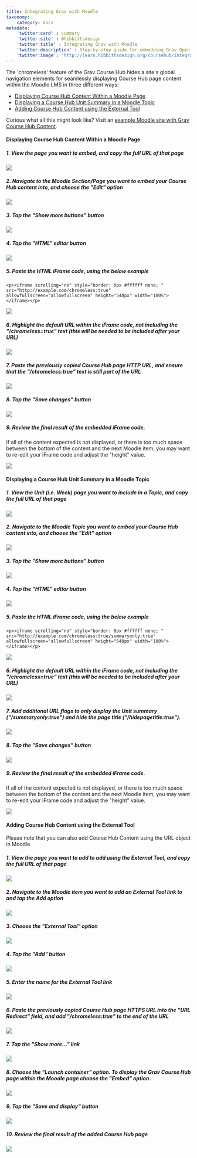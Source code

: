 ```yaml
---
title: Integrating Grav with Moodle
taxonomy:
    category: docs
metadata:
    'twitter:card' : summary
    'twitter:site' : @hibbittsdesign
    'twitter:title' : Integrating Grav with Moodle
    'twitter:description' : Step-by-step guide for embedding Grav Open Course Hub pages within Moodle.
    'twitter:image': 'http://learn.hibbittsdesign.org/coursehub/integrating-grav-with-moodle/grav-with-moodle.png'
---
```


The 'chromeless' feature of the Grav Course Hub hides a site's global navigation elements for seamlessly displaying Course Hub page content within the Moodle LMS in three different ways:

* [Displaying Course Hub Content Within a Moodle Page](#displaying-course-hub-content-within-a-moodle-page)
* [Displaying a Course Hub Unit Summary in a Moodle Topic](#displaying-a-course-hub-unit-summary-in-a-moodle-topic)
* [Adding Course Hub Content using the External Tool](#adding-course-hub-content-using-the-external-tool)

Curious what all this might look like? Visit an <a href="http://paulhibbitts.net/moodle/course/view.php?id=2">example Moodle site with Grav Course Hub Content</a>.

#### Displaying Course Hub Content Within a Moodle Page

##### 1. View the page you want to embed, and copy the full URL of that page

![](../../images/displaying-course-hub-content-within-a-moodle-page/view-the-page-you-want-to-embed--and-copy-the-full-url-of-that-page.png)

##### 2. Navigate to the Moodle Section/Page you want to embed your Course Hub content into, and choose the "Edit" option

![](../../images/displaying-course-hub-content-within-a-moodle-page/navigate-to-the-moodle-section-page-you-want-to-embed-your-course-hub-content-into--and-choose-the--.png)

##### 3. Tap the "Show more buttons" button

![](../../images/displaying-course-hub-content-within-a-moodle-page/tap-the--show-more-buttons--button.png)

##### 4. Tap the "HTML" editor button

![](../../images/displaying-course-hub-content-within-a-moodle-page/tap-the--html--editor-button.png)

##### 5. Paste the HTML iFrame code, using the below example

```
<p><iframe scrolling="no" style="border: 0px #ffffff none; " src="http://example.com/chromeless:true" allowfullscreen="allowfullscreen" height="540px" width="100%"></iframe></p>
```

![](../../images/displaying-course-hub-content-within-a-moodle-page/paste-the-html-iframe-code--using-the-below-example.png)

##### 6. Highlight the default URL within the iFrame code, not including the "/chromeless=true" text (this will be needed to be included after your URL)

![](../../images/displaying-course-hub-content-within-a-moodle-page/highlight-the-default-url-within-the-iframe-code--not-including-the---chromeless-true--text--this-wi.png)

##### 7. Paste the previously copied Course Hub page HTTP URL, and ensure that the "/chromeless:true" text is still part of the URL

![](../../images/displaying-course-hub-content-within-a-moodle-page/paste-the-previously-copied-course-hub-page-http-url--and-ensure-that-the---chromeless-true--text-is.png)

##### 8. Tap the "Save changes" button

![](../../images/displaying-course-hub-content-within-a-moodle-page/tap-the--save-changes--button.png)

##### 9. Review the final result of the embedded iFrame code.

If all of the content expected is not displayed, or there is too much space between the bottom of the content and the next Moodle item, you may want to re-edit your iFrame code and adjust the "height" value.


![](../../images/displaying-course-hub-content-within-a-moodle-page/review-the-final-result-of-the-embedded-iframe-code.png)

#### Displaying a Course Hub Unit Summary in a Moodle Topic

##### 1. View the Unit (i.e. Week) page you want to include in a Topic, and copy the full URL of that page

![](../../images/displaying-course-hub-content-within-a-moodle-page/view-the-unit--ie-week--page-you-want-to-include-in-a-topic--and-copy-the-full-url-of-that-page.png)

##### 2. Navigate to the Moodle Topic you want to embed your Course Hub content into, and choose the "Edit" option

![](../../images/displaying-course-hub-content-within-a-moodle-page/navigate-to-the-moodle-topic-you-want-to-embed-your-course-hub-content-into--and-choose-the--edit--o.png)

##### 3. Tap the "Show more buttons" button

![](../../images/displaying-course-hub-content-within-a-moodle-page/tap-the--show-more-buttons--button-1.png)

##### 4. Tap the "HTML" editor button

![](../../images/displaying-course-hub-content-within-a-moodle-page/tap-the--html--editor-button-1.png)

##### 5. Paste the HTML iFrame code, using the below example

```
<p><iframe scrolling="no" style="border: 0px #ffffff none; " src="http://example.com/chromeless:true/summaryonly:true" allowfullscreen="allowfullscreen" height="540px" width="100%"></iframe></p>
```

![](../../images/displaying-course-hub-content-within-a-moodle-page/paste-the-html-iframe-code--using-the-below-example-1.png)

##### 6. Highlight the default URL within the iFrame code, not including the "/chromeless=true" text (this will be needed to be included after your URL)

![](../../images/displaying-course-hub-content-within-a-moodle-page/highlight-the-default-url-within-the-iframe-code--not-including-the---chromeless-true--text--this-wi-1.png)

##### 7. Add additional URL flags to only display the Unit summary ("/summaryonly:true") and hide the page title ("/hidepagetitle:true").

![](../../images/displaying-course-hub-content-within-a-moodle-page/add-additional-url-flags-to-only-display-the-unit-summary----summaryonly-true---and-hide-the-page-ti.png)

##### 8. Tap the "Save changes" button

![](../../images/displaying-course-hub-content-within-a-moodle-page/tap-the--save-changes--button-1.png)

##### 9. Review the final result of the embedded iFrame code.

If all of the content expected is not displayed, or there is too much space between the bottom of the content and the next Moodle item, you may want to re-edit your iFrame code and adjust the "height" value.


![](../../images/displaying-course-hub-content-within-a-moodle-page/review-the-final-result-of-the-embedded-iframe-code-1.png)

#### Adding Course Hub Content using the External Tool

Please note that you can also add Course Hub Content using the URL object in Moodle.

##### 1. View the page you want to add to add using the External Tool, and copy the full URL of that page

![](../../images/displaying-course-hub-content-within-a-moodle-page/view-the-page-you-want-to-add-to-add-using-the-external-tool--and-copy-the-full-url-of-that-page.png)

##### 2. Navigate to the Moodle item you want to add an External Tool link to and tap the Add option

![](../../images/displaying-course-hub-content-within-a-moodle-page/navigate-to-the-moodle-item-you-want-to-add-an-external-tool-link-to-and-tap-the-add-option.png)

##### 3. Choose the "External Tool" option

![](../../images/displaying-course-hub-content-within-a-moodle-page/choose-the--external-tool--option.png)

##### 4. Tap the "Add" button

![](../../images/displaying-course-hub-content-within-a-moodle-page/tap-the--add--button.png)

##### 5. Enter the name for the External Tool link

![](../../images/displaying-course-hub-content-within-a-moodle-page/enter-the-name-for-the-external-tool-link-.png)

##### 6. Paste the previously copied Course Hub page HTTPS URL into the "URL Redirect" field, and add "/chromeless:true" to the end of the URL

![](../../images/displaying-course-hub-content-within-a-moodle-page/paste-the-previously-copied-course-hub-page-https-url-into-the--url-redirect--field--and-add---chrom.png)

##### 7. Tap the "Show more..." link

![](../../images/displaying-course-hub-content-within-a-moodle-page/tap-the--show-more--link.png)

##### 8. Choose the "Launch container" option. To display the Grav Course Hub page within the Moodle page choose the "Embed" option.

![](../../images/displaying-course-hub-content-within-a-moodle-page/choose-the--launch-container--option-to-display-the-grav-course-hub-page-within-the-moodle-page-choo.png)

##### 9. Tap the "Save and display" button

![](../../images/displaying-course-hub-content-within-a-moodle-page/tap-the--save-and-display--button.png)

##### 10. Review the final result of the added Course Hub page

![](../../images/displaying-course-hub-content-within-a-moodle-page/review-the-final-result-of-the-added-course-hub-page.png)
